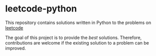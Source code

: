 # leetcode-python

This repository contains solutions written in Python to the problems on [leetcode](https://oj.leetcode.com/problemset/algorithms/)

The goal of this project is to provide the *best* solutions. Therefore,
contributions are welcome if the existing solution to a problem can be improved.
